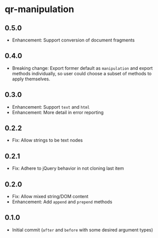 # qr-manipulation

## 0.5.0

- Enhancement: Support conversion of document fragments

## 0.4.0

- Breaking change: Export former default as `manipulation` and export methods
  individually, so user could choose a subset of methods to apply themselves.

## 0.3.0

- Enhancement: Support `text` and `html`
- Enhancement: More detail in error reporting

## 0.2.2

- Fix: Allow strings to be text nodes

## 0.2.1

- Fix: Adhere to jQuery behavior in not cloning last item

## 0.2.0

- Fix: Allow mixed string/DOM content
- Enhancement: Add `append` and `prepend` methods

## 0.1.0

- Initial commit (`after` and `before` with some desired argument types)
